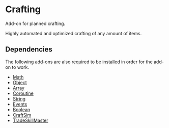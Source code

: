 # Crafting

Add-on for planned crafting.

Highly automated and optimized crafting of any amount of items.

## Dependencies

The following add-ons are also required to be installed in order for the add-on to work.

* [Math](https://github.com/SanjoSolutions/LuaMath)
* [Object](https://github.com/SanjoSolutions/LuaObject)
* [Array](https://github.com/SanjoSolutions/LuaArray)
* [Coroutine](https://github.com/SanjoSolutions/LuaCoroutine)
* [String](https://github.com/SanjoSolutions/LuaString)
* [Events](https://github.com/SanjoSolutions/LuaEvents)
* [Boolean](https://github.com/SanjoSolutions/LuaBoolean)
* [CraftSim](https://github.com/derfloh205/CraftSim)
* [TradeSkillMaster](https://www.tradeskillmaster.com/install)
